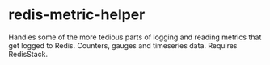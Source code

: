 # redis-metric-helper
Handles some of the more tedious parts of logging and reading metrics that get logged to Redis. Counters, gauges and timeseries data. Requires RedisStack.

